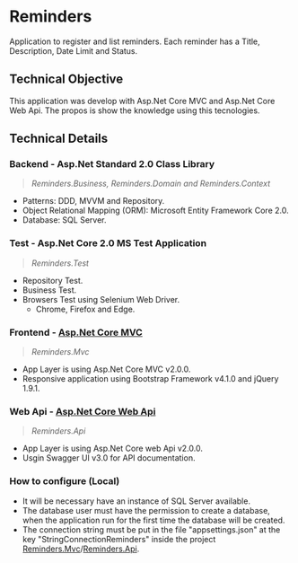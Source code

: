 # Reminders

Application to register and list reminders.
Each reminder has a Title, Description, Date Limit and Status.

## Technical Objective

This application was develop with Asp.Net Core MVC and Asp.Net Core Web Api. The propos is show the knowledge using this tecnologies.

## Technical Details

### Backend - Asp.Net Standard 2.0 Class Library

> *Reminders.Business, Reminders.Domain and Reminders.Context*
- Patterns: DDD, MVVM and Repository.
- Object Relational Mapping (ORM): Microsoft Entity Framework Core 2.0.
- Database: SQL Server.

### Test - Asp.Net Core 2.0 MS Test Application

> *Reminders.Test*
- Repository Test.
- Business Test.
- Browsers Test using Selenium Web Driver.
  - Chrome, Firefox and Edge.

### Frontend - [Asp.Net Core MVC](http://reminders.azurewebsites.net/)

> *Reminders.Mvc*
- App Layer is using Asp.Net Core MVC v2.0.0.
- Responsive application using Bootstrap Framework v4.1.0 and jQuery 1.9.1.

### Web Api - [Asp.Net Core Web Api](http://reminderswebapi.azurewebsites.net/)

> *Reminders.Api*
- App Layer is using Asp.Net Core web Api v2.0.0.
- Usgin Swagger UI v3.0 for API documentation.

### How to configure (Local)

- It will be necessary have an instance of SQL Server available.
- The database user must have the permission to create a database, when the application run for the first time the database will be created.
- The connection string must be put in the file "appsettings.json" at the key "StringConnectionReminders" inside the project [Reminders.Mvc](https://github.com/KaueReinbold/Reminders/blob/master/Reminders.Mvc/appsettings.json)/[Reminders.Api](https://github.com/KaueReinbold/Reminders/blob/master/Reminders.Api/appsettings.json).